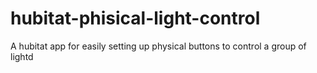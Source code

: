 # hubitat-phisical-light-control
A hubitat app for easily setting up physical buttons to control a group of lightd
